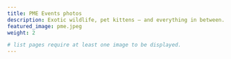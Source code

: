```yaml
---
title: PME Events photos
description: Exotic wildlife, pet kittens — and everything in between. Uncover the beauty of the animal kingdom through your screen.
featured_image: pme.jpeg
weight: 2

# list pages require at least one image to be displayed.
---
```

